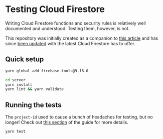 # Testing Cloud Firestore
Writing Cloud Firestore functions and security rules is relatively well documented and understood. Testing them, however, is not.

This repository was initially created as a companion to [this article](https://medium.com/@danahartweg/testing-guide-for-cloud-firestore-functions-and-security-rules-39d9f3c92d99) and has since [been updated](https://medium.com/geekculture/updated-cloud-firestore-testing-guide-ce146f2b312) with the latest Cloud Firestore has to offer.

## Quick setup
```bash
yarn global add firebase-tools@9.16.0

cd server
yarn install
yarn lint && yarn validate
```

## Running the tests
The `project-id` used to cause a bunch of headaches for testing, but no longer! Check out [this section](https://medium.com/geekculture/updated-cloud-firestore-testing-guide-ce146f2b312#c512) of the guide for more details.

```bash
yarn test
```
